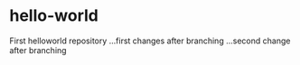 # hello-world
First helloworld repository
...first changes after branching
...second change after branching
